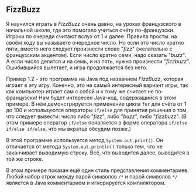 ## FizzBuzz

Я научился играть в _FizzBuzz_ очень давно, на уроках французского в начальной школе, где это помогало учиться счёту по-французски. 
Игроки по очереди считают вслух от 1 и далее. Правила просты: на своём ходу вы называете очередное число. Но если это число 
кратно пяти, вместо него следует произнести слово "_fizz_" (желательно с французским акцентом). Если число кратно семи, надо 
сказать "_buzz_". А если число делится и на семь, и на пять, нужно произнести "_fizzbuzz_". Ошибившийся вылетает, и игра продолжается без него. 

Пример 1.2 - это программа на Java под названием _FizzBuzz_, которая играет в эту игру. Конечно, это не самый интересный вариант игры, 
так как компьютер играет сам с собой и к тому же считает не по-французски! Нам будет интересен Java-код, содержащийся в этом примере. 
В нём демонстрируется применение цикла `for` для счёта от 1 до 100 и используются операторы `if/else` для принятия решения о том, что 
следует вывести: число либо "_fizz_", либо "_buzz_", либо "_fizzbuzz_". (В этом примере оператор `if/else` появляется в форме 
оператора `if/else if/else if/else`, что мы вкратце обсудим позже.) 

В этой программе используется метод `System.out.print()`. Он отличается от метода `System.out.println()` только тем, что не 
заканчивает выводимую строку. Всё, что выводится далее, выводится в той же строке. 

В этом примере показан ещё один стиль представления комментариев. Любой набор строк между парой символов `/*` и парой 
символов `*/` является в Java комментарием и игнорируется компилятором. 